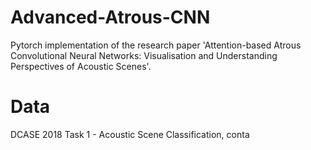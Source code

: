 # Advanced-Atrous-CNN

Pytorch implementation of the research paper 'Attention-based Atrous Convolutional Neural Networks: Visualisation and Understanding Perspectives of Acoustic Scenes'.

# Data

DCASE 2018 Task 1 - Acoustic Scene Classification, conta